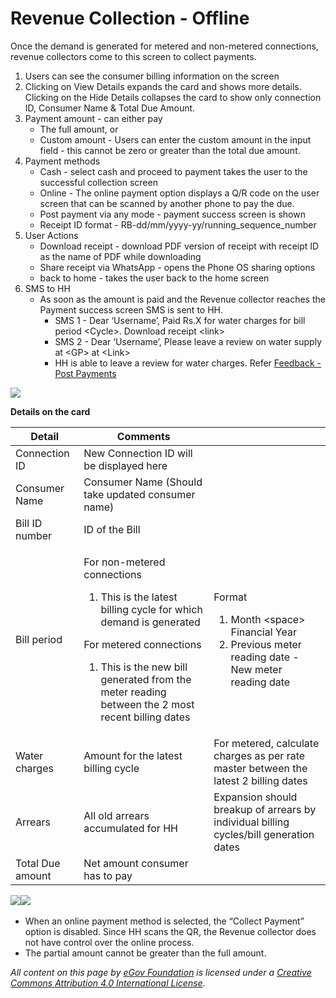 # Revenue Collection - Offline

Once the demand is generated for metered and non-metered connections, revenue collectors come to this screen to collect payments.

1. Users can see the consumer billing information on the screen
2. Clicking on View Details expands the card and shows more details. Clicking on the Hide Details collapses the card to show only connection ID, Consumer Name & Total Due Amount.
3. Payment amount - can either pay
   * The full amount, or
   * Custom amount - Users can enter the custom amount in the input field - this cannot be zero or greater than the total due amount.
4. Payment methods
   * Cash - select cash and proceed to payment takes the user to the successful collection screen
   * Online - The online payment option displays a Q/R code on the user screen that can be scanned by another phone to pay the due.
   * Post payment via any mode - payment success screen is shown
   * Receipt ID format - RB-dd/mm/yyyy-yy/running\_sequence\_number
5. User Actions
   * Download receipt - download PDF version of receipt with receipt ID as the name of PDF while downloading
   * Share receipt via WhatsApp - opens the Phone OS sharing options
   * back to home - takes the user back to the home screen
6. SMS to HH
   * As soon as the amount is paid and the Revenue collector reaches the Payment success screen SMS is sent to HH.
     * SMS 1 - Dear ‘Username’, Paid Rs.X for water charges for bill period \<Cycle>. Download receipt \<link>
     * SMS 2 - Dear ‘Username’, Please leave a review on water supply at \<GP> at \<Link>
     * HH is able to leave a review for water charges. Refer [Feedback - Post Payments](https://ifix.digit.org/exemplar/mgramseva/features/feedback-post-payment)

![](<../../../.gitbook/assets/image (107).png>)

**Details on the card**&#x20;

| Detail           | Comments                                                                                                                                                                                                                                                        |                                                                                                                                      |
| ---------------- | --------------------------------------------------------------------------------------------------------------------------------------------------------------------------------------------------------------------------------------------------------------- | ------------------------------------------------------------------------------------------------------------------------------------ |
| Connection ID    | New Connection ID will be displayed here                                                                                                                                                                                                                        |                                                                                                                                      |
| Consumer Name    | Consumer Name (Should take updated consumer name)                                                                                                                                                                                                               |                                                                                                                                      |
| Bill ID number   | ID of the Bill                                                                                                                                                                                                                                                  |                                                                                                                                      |
| Bill period      | <p>For non-metered connections</p><ol><li>This is the latest billing cycle for which demand is generated</li></ol><p>For metered connections</p><ol><li>This is the new bill generated from the meter reading between the 2 most recent billing dates</li></ol> | <p></p><p>Format</p><ol><li>Month &#x3C;space> Financial Year</li><li>Previous meter reading date - New meter reading date</li></ol> |
| Water charges    | Amount for the latest billing cycle                                                                                                                                                                                                                             | For metered, calculate charges as per rate master between the latest 2 billing dates                                                 |
| Arrears          | All old arrears accumulated for HH                                                                                                                                                                                                                              | Expansion should breakup of arrears by individual billing cycles/bill generation dates                                               |
| Total Due amount | Net amount consumer has to pay                                                                                                                                                                                                                                  |                                                                                                                                      |

​![](<../../../.gitbook/assets/image (106).png>)![](<../../../.gitbook/assets/image (14).png>)

* When an online payment method is selected, the “Collect Payment” option is disabled. Since HH scans the QR, the Revenue collector does not have control over the online process.
* The partial amount cannot be greater than the full amount.

_All content on this page by_ [_eGov Foundation_](https://egov.org.in/) _is licensed under a_ [_Creative Commons Attribution 4.0 International License_](http://creativecommons.org/licenses/by/4.0/)_._
